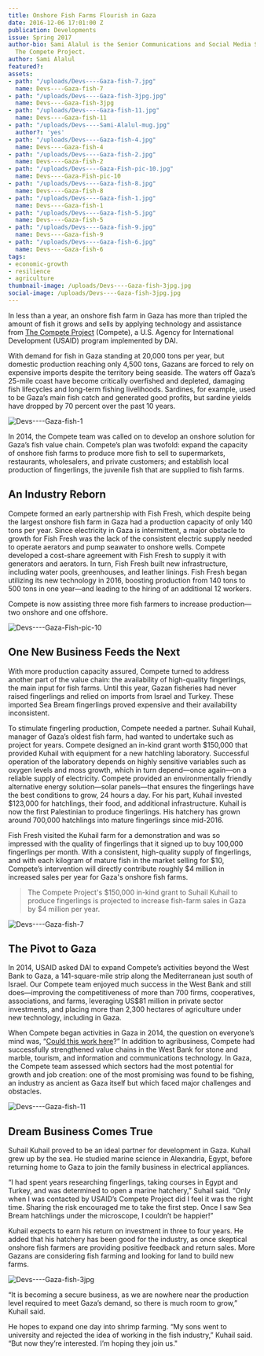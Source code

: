 ```yaml
---
title: Onshore Fish Farms Flourish in Gaza
date: 2016-12-06 17:01:00 Z
publication: Developments
issue: Spring 2017
author-bio: Sami Alalul is the Senior Communications and Social Media Specialist for
  The Compete Project.
author: Sami Alalul
featured?: 
assets:
- path: "/uploads/Devs----Gaza-fish-7.jpg"
  name: Devs----Gaza-fish-7
- path: "/uploads/Devs----Gaza-fish-3jpg.jpg"
  name: Devs----Gaza-fish-3jpg
- path: "/uploads/Devs----Gaza-fish-11.jpg"
  name: Devs----Gaza-fish-11
- path: "/uploads/Devs----Sami-Alalul-mug.jpg"
  author?: 'yes'
- path: "/uploads/Devs----Gaza-fish-4.jpg"
  name: Devs----Gaza-fish-4
- path: "/uploads/Devs----Gaza-fish-2.jpg"
  name: Devs----Gaza-fish-2
- path: "/uploads/Devs----Gaza-Fish-pic-10.jpg"
  name: Devs----Gaza-Fish-pic-10
- path: "/uploads/Devs----Gaza-fish-8.jpg"
  name: Devs----Gaza-fish-8
- path: "/uploads/Devs----Gaza-fish-1.jpg"
  name: Devs----Gaza-fish-1
- path: "/uploads/Devs----Gaza-fish-5.jpg"
  name: Devs----Gaza-fish-5
- path: "/uploads/Devs----Gaza-fish-9.jpg"
  name: Devs----Gaza-fish-9
- path: "/uploads/Devs----Gaza-fish-6.jpg"
  name: Devs----Gaza-fish-6
tags:
- economic-growth
- resilience
- agriculture
thumbnail-image: /uploads/Devs----Gaza-fish-3jpg.jpg
social-image: /uploads/Devs----Gaza-fish-3jpg.jpg
---
```


In less than a year, an onshore fish farm in Gaza has more than tripled the amount of fish it grows and sells by applying technology and assistance from [The Compete Project](http://dai.com/our-work/projects/palestine%E2%80%94-compete-project) (Compete), a U.S. Agency for International Development (USAID) program implemented by DAI. 




With demand for fish in Gaza standing at 20,000 tons per year, but domestic production reaching only 4,500 tons, Gazans are forced to rely on expensive imports despite the territory being seaside. The waters off Gaza’s 25-mile coast have become critically overfished and depleted, damaging fish lifecycles and long-term fishing livelihoods. Sardines, for example, used to be Gaza’s main fish catch and generated good profits, but sardine yields have dropped by 70 percent over the past 10 years.

![Devs----Gaza-fish-1](/uploads/Devs----Gaza-fish-1.jpg "Khaled Sarhan, owner of the Fish Fresh farm.") 

In 2014, the Compete team was called on to develop an onshore solution for Gaza’s fish value chain. Compete’s plan was twofold: expand the capacity of onshore fish farms to produce more fish to sell to supermarkets, restaurants, wholesalers, and private customers; and establish local production of fingerlings, the juvenile fish that are supplied to fish farms.

## An Industry Reborn

Compete formed an early partnership with Fish Fresh, which despite being the largest onshore fish farm in Gaza had a production capacity of only 140 tons per year. Since electricity in Gaza is intermittent, a major obstacle to growth for Fish Fresh was the lack of the consistent electric supply needed to operate aerators and pump seawater to onshore wells. Compete developed a cost-share agreement with Fish Fresh to supply it with generators and aerators. In turn, Fish Fresh built new infrastructure, including water pools, greenhouses, and leather linings. Fish Fresh began utilizing its new technology in 2016, boosting production from 140 tons to 500 tons in one year—and leading to the hiring of an additional 12 workers.

Compete is now assisting three more fish farmers to increase production—two onshore and one offshore. 

![Devs----Gaza-Fish-pic-10](/uploads/Devs----Gaza-Fish-pic-10.jpg "Hatchlings under the microscope.") 

## One New Business Feeds the Next

With more production capacity assured, Compete turned to address another part of the value chain: the availability of high-quality fingerlings, the main input for fish farms. Until this year, Gazan fisheries had never raised fingerlings and relied on imports from Israel and Turkey. These imported Sea Bream fingerlings proved expensive and their availability inconsistent.

To stimulate fingerling production, Compete needed a partner. Suhail Kuhail, manager of Gaza’s oldest fish farm, had wanted to undertake such as project for years. Compete designed an in-kind grant worth $150,000 that provided Kuhail with equipment for a new hatchling laboratory. Successful operation of the laboratory depends on highly sensitive variables such as oxygen levels and moss growth, which in turn depend—once again—on a reliable supply of electricity. Compete provided an environmentally friendly alternative energy solution—solar panels—that ensures the fingerlings have the best conditions to grow, 24 hours a day. For his part, Kuhail invested $123,000 for hatchlings, their food, and additional infrastructure. Kuhail is now the first Palestinian to produce fingerlings. His hatchery has grown around 700,000 hatchlings into mature fingerlings since mid-2016.

Fish Fresh visited the Kuhail farm for a demonstration and was so impressed with the quality of fingerlings that it signed up to buy 100,000 fingerlings per month. With a consistent, high-quality supply of fingerlings, and with each kilogram of mature fish in the market selling for $10, Compete’s intervention will directly contribute roughly $4 million in increased sales per year for Gaza's onshore fish farms.

>The Compete Project's $150,000 in-kind grant to Suhail Kuhail to produce fingerlings is projected to increase fish-farm sales in Gaza by $4 million per year.

![Devs----Gaza-fish-7](/uploads/Devs----Gaza-fish-7.jpg "Sofyan Kuhair, left, owner of the Kuhail fish farm managed by his brother, Suhair, with Samih Ramlawi examining microscopic hatchlings.") 

## The Pivot to Gaza

In 2014, USAID asked DAI to expand Compete’s activities beyond the West Bank to Gaza, a 141-square-mile strip along the Mediterranean just south of Israel. Our Compete team enjoyed much success in the West Bank and still does—improving the competitiveness of more than 700 firms, cooperatives, associations, and farms, leveraging US$81 million in private sector investments, and placing more than 2,300 hectares of agriculture under new technology, including in Gaza.

When Compete began activities in Gaza in 2014, the question on everyone’s mind was, “[Could this work here](http://dai.com/news-publications/news/video-longtime-dai-employee-offers-perspective-development-gaza)?” In addition to agribusiness, Compete had successfully strengthened value chains in the West Bank for stone and marble, tourism, and information and communications technology. In Gaza, the Compete team assessed which sectors had the most potential for growth and job creation: one of the most promising was found to be fishing, an industry as ancient as Gaza itself but which faced major challenges and obstacles.

![Devs----Gaza-fish-11](/uploads/Devs----Gaza-fish-11.jpg "Fingerlings at the Kuhail fish farm.") 

## Dream Business Comes True

Suhail Kuhail proved to be an ideal partner for development in Gaza. Kuhail grew up by the sea. He studied marine science in Alexandria, Egypt, before returning home to Gaza to join the family business in electrical appliances.

“I had spent years researching fingerlings, taking courses in Egypt and Turkey, and was determined to open a marine hatchery,” Suhail said. “Only when I was contacted by USAID’s Compete Project did I feel it was the right time. Sharing the risk encouraged me to take the first step. Once I saw Sea Bream hatchlings under the microscope, I couldn’t be happier!” 

Kuhail expects to earn his return on investment in three to four years. He added that his hatchery has been good for the industry, as once skeptical onshore fish farmers are providing positive feedback and return sales. More Gazans are considering fish farming and looking for land to build new farms.

![Devs----Gaza-fish-3jpg](/uploads/Devs----Gaza-fish-3jpg.jpg "Nidal Faris, chef at the Fish Fresh restaurant.") 

“It is becoming a secure business, as we are nowhere near the production level required to meet Gaza’s demand, so there is much room to grow,” Kuhail said. 

He hopes to expand one day into shrimp farming. “My sons went to university and rejected the idea of working in the fish industry,” Kuhail said. “But now they’re interested. I’m hoping they join us."
